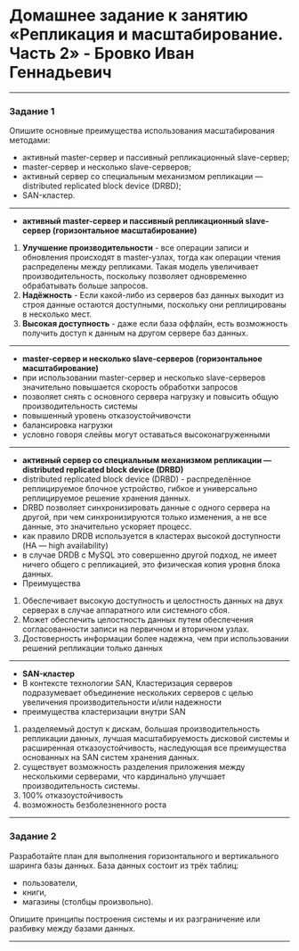 # Домашнее задание к занятию «Репликация и масштабирование. Часть 2» - Бровко Иван Геннадьевич

---

### Задание 1

Опишите основные преимущества использования масштабирования методами:

- активный master-сервер и пассивный репликационный slave-сервер; 
- master-сервер и несколько slave-серверов;
- активный сервер со специальным механизмом репликации — distributed replicated block device (DRBD);
- SAN-кластер.
---
* **активный master-сервер и пассивный репликационный slave-сервер (горизонтальное масштабирование)**
1. **Улучшение производительности** - все операции записи и обновления происходят в master-узлах,
   тогда как операции чтения распределены между репликами.
   Такая модель увеличивает производительность, поскольку позволяет одновременно обрабатывать  больше запросов.
2. **Надёжность** - Если какой-либо из серверов баз данных выходит из строя данные остаются доступными,
   поскольку они реплицированы в несколько мест.
3. **Высокая доступность** - даже если база оффлайн, есть возможность получить доступ к данным на другом сервере баз данных.
---
* **master-сервер и несколько slave-серверов (горизонтальное масштабирование)**
* при использовании master-сервер и несколько slave-серверов значительно повышается скорость обработки запросов
* позволяет снять с основного сервера нагрузку и повысить общую производительность системы
* повышенный уровень отказоустойчивочсти
* балансировка нагрузки
* условно говоря слейвы могут оставаться высоконагруженными
---
* **активный сервер со специальным механизмом репликации — distributed replicated block device (DRBD)**
* distributed replicated block device (DRBD) - распределённое реплицируемое блочное устройство, гибкое и универсально реплицируемое решение хранения данных.
* DRBD позволяет синхронизировать данные с одного сервера на другой, при чем синхронизируются только изменения, а не все данные, это значительно ускоряет процесс.
* как правило DRDB используется в кластерах высокой доступности (HA — high availability)
* в случае DRDB c MySQL это совершенно другой подход, не имеет ничего общего с репликацией, это физическая копия уровня блока данных.
*  Преимущества
1. Обеспечивает высокую доступность и целостность данных на двух серверах в случае аппаратного или системного сбоя.
2. Может обеспечить целостность данных путем обеспечения согласованности записи на первичном и вторичном узлах.
3. Достоверность информации более надежна, чем при использовании решений репликации только данных
---
* **SAN-кластер**
* В контексте технологии SAN, Кластеризация серверов подразумевает объединение нескольких серверов с целью увеличения производительности и/или надежности
* преимущества кластеризации внутри SAN
1. разделяемый доступ к дискам, большая производительность репликации данных, лучшая масштабируемость дисковой системы и расширенная отказоустойчивость,
   наследующая все преимущества основанных на SAN систем хранения данных.
2. существует возможность разделения приложения между несколькими серверами, что кардинально улучшает производительность системы.
3. 100% отказоустойчивость
4. возможность безболезненного роста
---

### Задание 2


Разработайте план для выполнения горизонтального и вертикального шаринга базы данных. База данных состоит из трёх таблиц: 

- пользователи, 
- книги, 
- магазины (столбцы произвольно). 

Опишите принципы построения системы и их разграничение или разбивку между базами данных.



---
